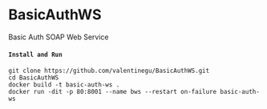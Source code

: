 # BasicAuthWS
Basic Auth SOAP Web Service


#### `Install and Run `
```shell
git clone https://github.com/valentinegu/BasicAuthWS.git
cd BasicAuthWS
docker build -t basic-auth-ws .
docker run -dit -p 80:8001 --name bws --restart on-failure basic-auth-ws 
```
